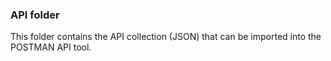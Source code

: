 ### API folder

This folder contains the API collection (JSON) that can be imported into the POSTMAN API tool.
